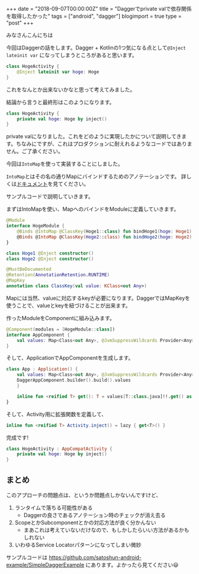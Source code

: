 +++
date = "2018-09-07T00:00:00Z"
title = "Daggerでprivate valで依存関係を取得したかった"
tags = ["android", "dagger"]
blogimport = true
type = "post"
+++

みなさんこんにちは

今回はDaggerの話をします。Dagger + Kotlinの1つ気になる点として`@Inject lateinit var` になってしまうところがあると思います。

```kotlin
class HogeActivity {
    @Inject lateinit var hoge: Hoge
}
```

これをなんとか出来ないかなと思って考えてみました。

結論から言うと最終形はこのようになります。

```kotlin
class HogeActivity {
    private val hoge: Hoge by inject()
}
```

private valになりました。これをどのように実現したかについて説明してきます。ちなみにですが、これはプロダクションに耐えれるようなコードではありません。ご了承ください。

今回は`IntoMap`を使って実装することにしました。

`IntoMap`とはその名の通りMapにバインドするためのアノテーションです。
詳しくは[ドキュメント](https://google.github.io/dagger/multibindings.html)を見てください。

サンプルコードで説明していきます。

まずはIntoMapを使い、MapへのバインドをModuleに定義していきます。

```kotlin
@Module
interface HogeModule {
    @Binds @IntoMap @ClassKey(Hoge1::class) fun bindHoge1(hoge: Hoge1): Any
    @Binds @IntoMap @ClassKey(Hoge2::class) fun bindHoge2(hoge: Hoge2): Any
}

class Hoge1 @Inject constructor()
class Hoge2 @Inject constructor()

@MustBeDocumented
@Retention(AnnotationRetention.RUNTIME)
@MapKey
annotation class ClassKey(val value: KClass<out Any>)
```

Mapには当然、valueに対応するkeyが必要になります。DaggerではMapKeyを使うことで、valueとkeyを紐づけることが出来ます。

作ったModuleをComponentに組み込みます。

```kotlin
@Component(modules = [HogeModule::class])
interface AppComponent {
    val values: Map<Class<out Any>, @JvmSuppressWildcards Provider<Any>>
}
```

そして、ApplicationでAppComponentを生成します。

```kotlin
class App : Application() {
    val values: Map<Class<out Any>, @JvmSuppressWildcards Provider<Any>> by lazy {
    DaggerAppComponent.builder().build().values
    }

    inline fun <reified T> get(): T = values[T::class.java]!!.get() as T
}
```

そして、Activity用に拡張関数を定義して、

```kotlin
inline fun <reified T> Activity.inject() = lazy { get<T>() }

```
完成です!

```kotlin
class HogeActivity : AppCompatActivity {
    private val hoge: Hoge by inject()
}
```

## まとめ

このアプローチの問題点は、というか問題点しかないんですけど、

1. ランタイムで落ちる可能性がある
    - Daggerの良さであるアノテーション時のチェックが消え去る
2. ScopeとかSubcomponentとかの対応方法が良く分かんない
    - まあこれは考えていないだけなので、もしかしたらいい方法があるかもしれない
3. いわゆるService Locatorパターンになってしまい微妙

サンプルコードは https://github.com/satoshun-android-example/SimpleDaggerExample にあります。よかったら見てください😃
